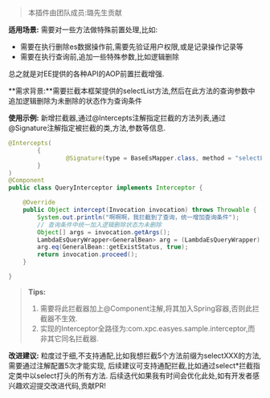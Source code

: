 > 本插件由团队成员:璐先生贡献



**适用场景:**
需要对一些方法做特殊前置处理,比如:

- 需要在执行删除es数据操作前,需要先验证用户权限,或是记录操作记录等
- 需要在执行查询前,追加一些特殊参数,比如逻辑删除

总之就是对EE提供的各种API的AOP前置拦截增强.

**需求背景:**需要拦截本框架提供的selectList方法,然后在此方法的查询参数中追加逻辑删除为未删除的状态作为查询条件

**使用示例:**
新增拦截器,通过@Intercepts注解指定拦截的方法列表,通过@Signature注解指定被拦截的类,方法,参数等信息.
```java
@Intercepts(
        {
                @Signature(type = BaseEsMapper.class, method = "selectList", args = {LambdaEsQueryWrapper.class}),
        }
)
@Component
public class QueryInterceptor implements Interceptor {

    @Override
    public Object intercept(Invocation invocation) throws Throwable {
        System.out.println("啊啊啊，我拦截到了查询，统一增加查询条件");
        // 查询条件中统一加入逻辑删除状态为未删除
        Object[] args = invocation.getArgs();
        LambdaEsQueryWrapper<GeneralBean> arg = (LambdaEsQueryWrapper) args[0];
        arg.eq(GeneralBean::getExistStatus, true);
        return invocation.proceed();
    }

}
```
> **Tips:**
> 1. 需要将此拦截器加上@Component注解,将其加入Spring容器,否则此拦截器不生效.
> 1. 实现的Interceptor全路径为:com.xpc.easyes.sample.interceptor,而非其它同名拦截器.


**改进建议:** 
粒度过于细,不支持通配,比如我想拦截5个方法前缀为selectXXX的方法,需要通过注解配置5次才能实现,
后续建议可支持通配拦截,比如通过select*拦截指定类中以select打头的所有方法. 后续迭代如果我有时间会优化此处,如有开发者感兴趣欢迎提交改进代码,贡献PR!
